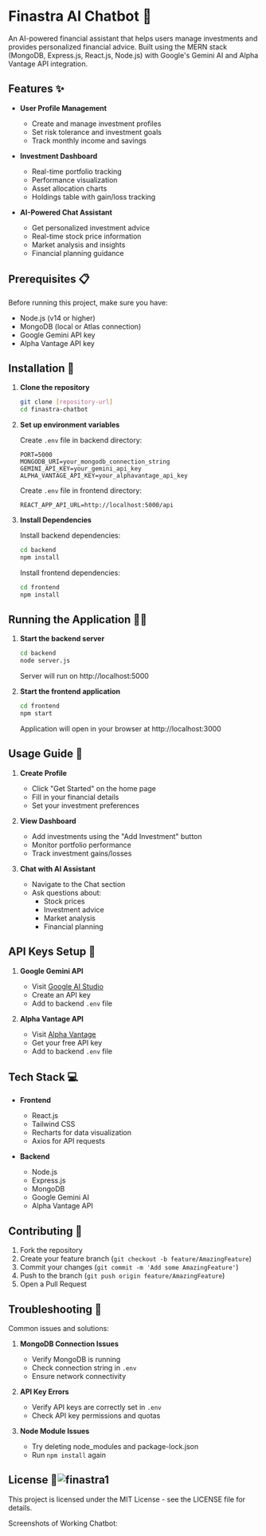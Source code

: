 # Finastra AI Chatbot 🤖

An AI-powered financial assistant that helps users manage investments and provides personalized financial advice. Built using the MERN stack (MongoDB, Express.js, React.js, Node.js) with Google's Gemini AI and Alpha Vantage API integration.

## Features ✨

- **User Profile Management** 
  - Create and manage investment profiles
  - Set risk tolerance and investment goals
  - Track monthly income and savings

- **Investment Dashboard**
  - Real-time portfolio tracking
  - Performance visualization
  - Asset allocation charts
  - Holdings table with gain/loss tracking

- **AI-Powered Chat Assistant**
  - Get personalized investment advice
  - Real-time stock price information
  - Market analysis and insights
  - Financial planning guidance

## Prerequisites 📋

Before running this project, make sure you have:
- Node.js (v14 or higher)
- MongoDB (local or Atlas connection)
- Google Gemini API key
- Alpha Vantage API key

## Installation 🚀

1. **Clone the repository**
   ```bash
   git clone [repository-url]
   cd finastra-chatbot
   ```

2. **Set up environment variables**

   Create `.env` file in backend directory:
   ```env
   PORT=5000
   MONGODB_URI=your_mongodb_connection_string
   GEMINI_API_KEY=your_gemini_api_key
   ALPHA_VANTAGE_API_KEY=your_alphavantage_api_key
   ```

   Create `.env` file in frontend directory:
   ```env
   REACT_APP_API_URL=http://localhost:5000/api
   ```

3. **Install Dependencies**

   Install backend dependencies:
   ```bash
   cd backend
   npm install
   ```

   Install frontend dependencies:
   ```bash
   cd frontend
   npm install
   ```

## Running the Application 🏃‍♂️

1. **Start the backend server**
   ```bash
   cd backend
   node server.js
   ```
   Server will run on http://localhost:5000

2. **Start the frontend application**
   ```bash
   cd frontend
   npm start
   ```
   Application will open in your browser at http://localhost:3000

## Usage Guide 📖

1. **Create Profile**
   - Click "Get Started" on the home page
   - Fill in your financial details
   - Set your investment preferences

2. **View Dashboard**
   - Add investments using the "Add Investment" button
   - Monitor portfolio performance
   - Track investment gains/losses

3. **Chat with AI Assistant**
   - Navigate to the Chat section
   - Ask questions about:
     - Stock prices
     - Investment advice
     - Market analysis
     - Financial planning

## API Keys Setup 🔑

1. **Google Gemini API**
   - Visit [Google AI Studio](https://makersuite.google.com/app/apikey)
   - Create an API key
   - Add to backend `.env` file

2. **Alpha Vantage API**
   - Visit [Alpha Vantage](https://www.alphavantage.co/support/#api-key)
   - Get your free API key
   - Add to backend `.env` file

## Tech Stack 💻

- **Frontend**
  - React.js
  - Tailwind CSS
  - Recharts for data visualization
  - Axios for API requests

- **Backend**
  - Node.js
  - Express.js
  - MongoDB
  - Google Gemini AI
  - Alpha Vantage API

## Contributing 🤝

1. Fork the repository
2. Create your feature branch (`git checkout -b feature/AmazingFeature`)
3. Commit your changes (`git commit -m 'Add some AmazingFeature'`)
4. Push to the branch (`git push origin feature/AmazingFeature`)
5. Open a Pull Request

## Troubleshooting 🔧

Common issues and solutions:

1. **MongoDB Connection Issues**
   - Verify MongoDB is running
   - Check connection string in `.env`
   - Ensure network connectivity

2. **API Key Errors**
   - Verify API keys are correctly set in `.env`
   - Check API key permissions and quotas

3. **Node Module Issues**
   - Try deleting node_modules and package-lock.json
   - Run `npm install` again

## License 📄![finastra1](https://github.com/user-attachments/assets/8242aeb1-531e-4334-9225-249009ef9fbd)


This project is licensed under the MIT License - see the LICENSE file for details.

Screenshots of Working Chatbot:


